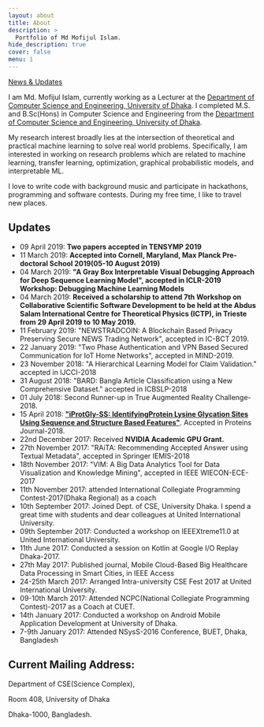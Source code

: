 ```yaml
---
layout: about
title: About
description: >
  Portfolio of Md Mofijul Islam.
hide_description: true
cover: false
menu: 1
---
```

[News & Updates](#updates)

I am Md. Mofijul Islam, currently working as a Lecturer at the [Department of Computer Science and Engineering, University of Dhaka](http://cse.du.ac.bd/). I completed M.S. and B.Sc(Hons) in Computer Science and Engineering from the [Department of Computer Science and Engineering, University of Dhaka](http://cse.du.ac.bd/).

My research interest broadly lies at the intersection of theoretical and practical machine learning to solve real world problems. Specifically, I am interested in working on research problems which are related to machine learning, transfer learning, optimization, graphical probabilistic models, and interpretable ML.

I love to write code with background music and participate in hackathons, programming and software contests. During my free time, I like to travel new places.

<!---
## Research interest
* Machine Learning
* Interpretable Machine Learning
* Optimization and Graph Theory
* Big data and Mobile Cloud Computing
* Mobile Application Development
-->

## Updates
* 09 April 2019: **Two papers accepted in TENSYMP 2019**
* 11 March 2019: **Accepted into Cornell, Maryland, Max Planck Pre-doctoral School 2019(05-10 August 2019)**
* 04 March 2019: **"A Gray Box Interpretable Visual Debugging Approach for Deep Sequence Learning Model", accepted in ICLR-2019 Workshop: Debugging Machine Learning Models**
* 04 March 2019: **Received a scholarship to attend 7th Workshop on Collaborative Scientific Software Development to be held at the Abdus Salam International Centre for Theoretical Physics (ICTP), in Trieste from 29 April 2019 to 10 May 2019.**
* 11 February 2019: "NEWSTRADCOIN: A Blockchain Based Privacy Preserving Secure NEWS Trading Network", accepted in IC-BCT 2019.
* 22 January 2019: "Two Phase Authentication and VPN Based Secured Communication for IoT Home Networks", accepted in MIND-2019.
* 23 November 2018: "A Hierarchical Learning Model for Claim Validation." accepted in IJCCI-2018
* 31 August 2018: "BARD: Bangla Article Classification using a New Comprehensive Dataset." accepted in ICBSLP-2018
* 01 July 2018: Second Runner-up in True Augmented Reality Challenge-2018.
* 15 April 2018: [**"iProtGly-SS: IdentifyingProtein Lysine Glycation Sites Using Sequence and Structure Based Features"**](https://www.ncbi.nlm.nih.gov/pubmed/29675975). Accepted in Proteins Journal-2018.
* 22nd December 2017: Received **NVIDIA Academic GPU Grant.**
* 27th November 2017: "RAiTA: Recommending Accepted Answer using Textual Metadata", accepted in Springer IEMIS-2018
* 18th November 2017: "VIM: A Big Data Analytics Tool for Data Visualization and Knowledge Mining", accepted in IEEE WIECON-ECE-2017
* 11th November 2017: attended International Collegiate Programming Contest-2017(Dhaka Regional) as a coach
* 10th September 2017: Joined Dept. of CSE, University Dhaka. I spend a great time with students and dear colleagues at United International University.
* 09th September 2017: Conducted a workshop on IEEEXtreme11.0 at United International University.
* 11th June 2017: Conducted a session on Kotlin at Google I/O Replay Dhaka-2017.
* 27th May 2017: Published journal, Mobile Cloud-Based Big Healthcare Data Processing in Smart Cities, in IEEE Access
* 24-25th March 2017: Arranged Intra-university CSE Fest 2017 at United International University.
* 09-10th March 2017: Attended NCPC(National Collegiate Programming Contest)-2017 as a Coach at CUET.
* 14th January 2017: Conducted a workshop on Android Mobile Application Development at University of Dhaka.
* 7-9th January 2017: Attended NSysS-2016 Conference, BUET, Dhaka, Bangladesh

## Current Mailing Address:
Department of CSE(Science Complex),

Room 408, University of Dhaka

Dhaka-1000, Bangladesh.
